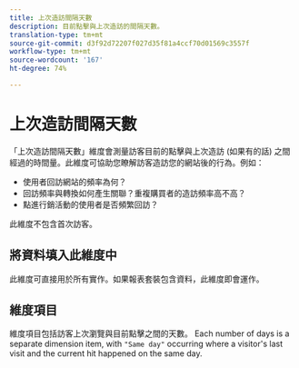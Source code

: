 ```yaml
---
title: 上次造訪間隔天數
description: 目前點擊與上次造訪的間隔天數。
translation-type: tm+mt
source-git-commit: d3f92d72207f027d35f81a4ccf70d01569c3557f
workflow-type: tm+mt
source-wordcount: '167'
ht-degree: 74%

---
```



# 上次造訪間隔天數

「上次造訪間隔天數」維度會測量訪客目前的點擊與上次造訪 (如果有的話) 之間經過的時間量。此維度可協助您瞭解訪客造訪您的網站後的行為。例如：

* 使用者回訪網站的頻率為何？
* 回訪頻率與轉換如何產生關聯？重複購買者的造訪頻率高不高？
* 點進行銷活動的使用者是否頻繁回訪？

此維度不包含首次訪客。

## 將資料填入此維度中

此維度可直接用於所有實作。如果報表套裝包含資料，此維度即會運作。

## 維度項目

維度項目包括訪客上次瀏覽與目前點擊之間的天數。 Each number of days is a separate dimension item, with `"Same day"` occurring where a visitor&#39;s last visit and the current hit happened on the same day.
